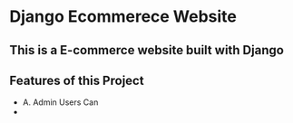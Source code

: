 # Django Ecommerece Website
## This is a  E-commerce website built with Django 
## Features of this Project
- A. Admin Users Can
- 
